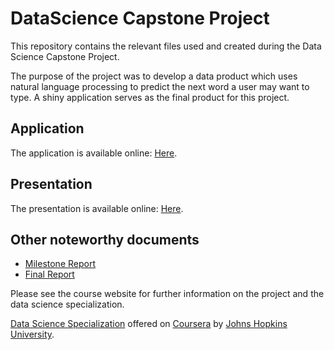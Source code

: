 # DataScience Capstone Project

This repository contains the relevant files used and created during the Data Science Capstone Project.

The purpose of the project was to develop a data product which uses natural language processing to predict the next word a user may want to type. A shiny application serves as the final product for this project.

## Application
The application is available online: <a href="http://45.55.48.122/" target="_blank">Here</a>.
## Presentation
The presentation is available online: <a href="http://rpubs.com/wowkazmir/546788" target="_blank">Here</a>.



## Other noteworthy documents

* [Milestone Report](https://rpubs.com/wowkazmir/535853)
* [Final Report]()

Please see the course website for further information on the project and the data science specialization.

[Data Science Specialization](https://www.coursera.org/specializations/jhu-data-science)
offered on [Coursera](https://www.coursera.org) by [Johns Hopkins University](https://www.jhu.edu).

